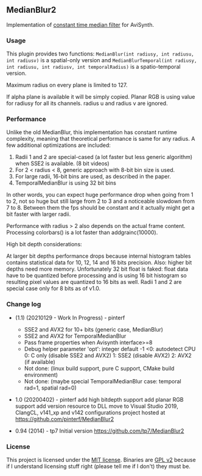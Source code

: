 ## MedianBlur2 ##

Implementation of [constant time median filter](http://nomis80.org/ctmf.html) for AviSynth. 

### Usage
This plugin provides two functions: `MedianBlur(int radiusy, int radiusu, int radiusv)` is a spatial-only version and `MedianBlurTemporal(int radiusy, int radiusu, int radiusv, int temporalRadius)` is a spatio-temporal version.

Maximum radius on every plane is limited to 127.

If alpha plane is available it will be simply copied.
Planar RGB is using value for radiusy for all its channels. radius u and radius v are ignored.

### Performance
Unlike the old MedianBlur, this implementation has constant runtime complexity, meaning that theoretical performance is same for any radius. A few additional optimizations are included:

1. Radii 1 and 2 are special-cased (a lot faster but less generic algorithm) when SSE2 is available. (8 bit videos)
2. For 2 < radius < 8, generic approach with 8-bit bin size is used.
3. For large radii, 16-bit bins are used, as described in the paper.
4. TemporalMedianBlur is using 32 bit bins

In other words, you can expect huge performance drop when going from 1 to 2, not so huge but still large from 2 to 3 and a noticeable slowdown from 7 to 8. Between them the fps should be constant and it actually might get a bit faster with larger radii. 

Performance with radius > 2 also depends on the actual frame content. Processing colorbars() is a lot faster than addgrainc(10000).

High bit depth considerations:

At larger bit depths performance drops because internal histogram tables contains statistical data for 10, 12, 14 and 16 bits precision. Also: higher bit depths need more memory.
Unfortunately 32 bit float is faked: float data have to be quantized before processing and is using 16 bit histogram so resulting pixel values are quantized to 16 bits as well.
Radii 1 and 2 are special case only for 8 bits as of v1.0.

### Change log ###

- (1.1) (20210129 - Work In Progress) - pinterf
  - SSE2 and AVX2 for 10+ bits (generic case, MedianBlur)
  - SSE2 and AVX2 for TemporalMedianBlur
  - Pass frame properties when Avisynth interface>=8
  - Debug helper parameter 'opt': integer default -1
    <0: autodetect CPU
    0: C only (disable SSE2 and AVX2)
    1: SSE2 (disable AVX2)
    2: AVX2 (if available)
  - Not done: (linux build support, pure C support, CMake build environment)
  - Not done: (maybe special TemporalMedianBlur case: temporal rad=1, spatial rad=0)

- 1.0 (20200402) - pinterf
  add high bitdepth support
  add planar RGB support
  add version resource to DLL
  move to Visual Studio 2019, ClangCL, v141_xp and v142 configurations
  project hosted at https://github.com/pinterf/MedianBlur2
  
- 0.94 (2014) - tp7
  Initial version
  https://github.com/tp7/MedianBlur2

### License ###
This project is licensed under the [MIT license][mit_license]. Binaries are [GPL v2][gpl_v2] because if I understand licensing stuff right (please tell me if I don't) they must be.

[mit_license]: http://opensource.org/licenses/MIT
[gpl_v2]: http://www.gnu.org/licenses/gpl-2.0.html
